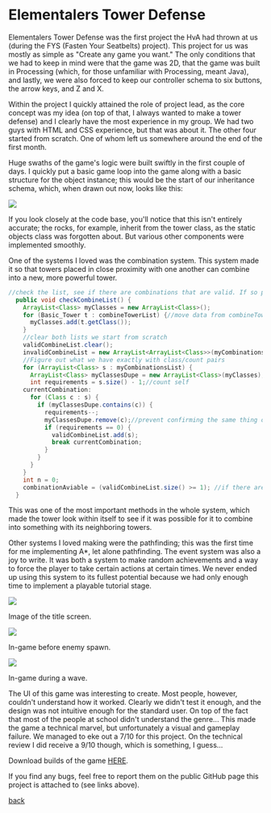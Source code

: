 # [](#header-1)Elementalers Tower Defense

Elementalers Tower Defense was the first project the HvA had thrown at us (during the FYS (Fasten Your Seatbelts) project). This project for us was mostly as simple as "Create any game you want." The only conditions that we had to keep in mind were that the game was 2D, that the game was built in Processing (which, for those unfamiliar with Processing, meant Java), and lastly, we were also forced to keep our controller schema to six buttons, the arrow keys, and Z and X.

Within the project I quickly attained the role of project lead, as the core concept was my idea (on top of that, I always wanted to make a tower defense) and I clearly have the most experience in my group. We had two guys with HTML and CSS experience, but that was about it. The other four started from scratch. One of whom left us somewhere around the end of the first month.

Huge swaths of the game's logic were built swiftly in the first couple of days. I quickly put a basic game loop into the game along with a basic structure for the object instance; this would be the start of our inheritance schema, which, when drawn out now, looks like this:

![](https://i.imgur.com/Oxkfwsx.png)

If you look closely at the code base, you'll notice that this isn't entirely accurate; the rocks, for example, inherit from the tower class, as the static objects class was forgotten about. But various other components were implemented smoothly.

One of the systems I loved was the combination system. This system made it so that towers placed in close proximity with one another can combine into a new, more powerful tower.

```Java
//check the list, see if there are combinations that are valid. If so place them there. If not place them in the invalid list.
  public void checkCombineList() {
    ArrayList<Class> myClasses = new ArrayList<Class>();
    for (Basic_Tower t : combineTowerList) {//move data from combineTowerList to classes. this makes checking stuff easier
      myClasses.add(t.getClass());
    }
    //clear both lists we start from scratch
    validCombineList.clear();
    invalidCombineList = new ArrayList<ArrayList<Class>>(myCombinationsList);//assume everything is invalid
    //Figure out what we have exactly with class/count pairs
    for (ArrayList<Class> s : myCombinationsList) {
      ArrayList<Class> myClassesDupe = new ArrayList<Class>(myClasses);//dupe this list. We'll remove stuff from it that way we won't count the same tower twice.
      int requirements = s.size() - 1;//count self
    currentCombination:
      for (Class c : s) {
        if (myClassesDupe.contains(c)) {
          requirements--;
          myClassesDupe.remove(c);//prevent confirming the same thing over and over again
          if (requirements == 0) {
            validCombineList.add(s);
            break currentCombination;
          }
        }
      }
    }
    int n = 0;
    combinationAviable = (validCombineList.size() >= 1); //if there are any combinations possible, it is True
  }
```

This was one of the most important methods in the whole system, which made the tower look within itself to see if it was possible for it to combine into something with its neighboring towers.

Other systems I loved making were the pathfinding; this was the first time for me implementing A*, let alone pathfinding. The event system was also a joy to write. It was both a system to make random achievements and a way to force the player to take certain actions at certain times. We never ended up using this system to its fullest potential because we had only enough time to implement a playable tutorial stage.

![](https://i.imgur.com/eqx81A3.png)

Image of the title screen.

![](https://i.imgur.com/IpxfExw.jpg)

In-game before enemy spawn.

![](https://i.imgur.com/J9XPKC2.jpg)

In-game during a wave.

The UI of this game was interesting to create. Most people, however, couldn't understand how it worked. Clearly we didn't test it enough, and the design was not intuitive enough for the standard user. On top of the fact that most of the people at school didn't understand the genre... This made the game a technical marvel, but unfortunately a visual and gameplay failure. We managed to eke out a 7/10 for this project. On the technical review I did receive a 9/10 though, which is something, I guess...

Download builds of the game [HERE](https://drive.google.com/open?id=1IoBqrV4zPO2ZC3OpqSieT7vr5cUenXKf).

If you find any bugs, feel free to report them on the public GitHub page this project is attached to (see links above).

[back](https://tdsrock.github.io/Projects)

